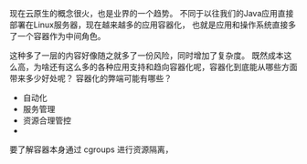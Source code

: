 
现在云原生的概念很火，也是业界的一个趋势。
不同于以往我们的Java应用直接部署在Linux服务器，现在越来越多的应用容器化，
也就是应用和操作系统直接多了一个容器作为中间角色。

这种多了一层的内容好像随之就多了一份风险，同时增加了复杂度。
既然成本这么高，为啥还有这么多的各种应用支持和趋向容器化呢，容器化到底能从哪些方面带来多少好处呢？
容器化的弊端可能有哪些？

- 自动化
- 服务管理
- 资源合理管控
- 

要了解容器本身通过 cgroups 进行资源隔离，




